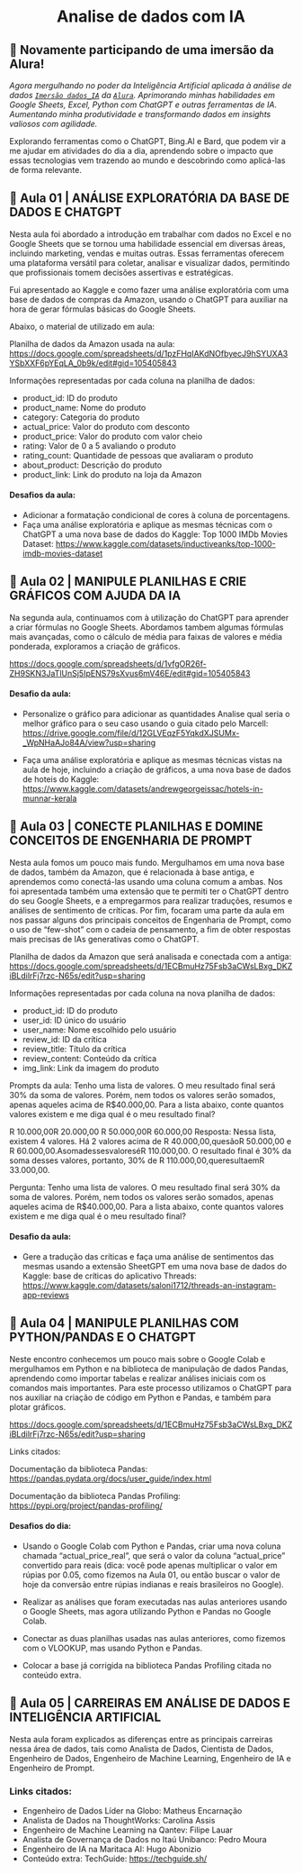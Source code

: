 <p align="center">
  <h1 align="center">Analise de dados com IA</h1>
</p>

## 🤿 Novamente participando de uma imersão da Alura!

*Agora mergulhando no poder da Inteligência Artificial aplicada à análise de dados [`Imersão dados_IA`](https://www.alura.com.br/imersao-dados-ia) da [`Alura`](https://www.alura.com.br/). Aprimorando minhas habilidades em Google Sheets, Excel, Python com ChatGPT e outras ferramentas de IA. Aumentando  minha produtividade e transformando dados em insights valiosos com agilidade.*

Explorando ferramentas como o ChatGPT, Bing.AI e Bard, que podem vir a me ajudar em atividades do dia a dia, aprendendo sobre o impacto que essas tecnologias vem trazendo ao mundo e descobrindo como aplicá-las de forma relevante.

## 🤖 Aula 01 | ANÁLISE EXPLORATÓRIA DA BASE DE DADOS E CHATGPT

Nesta aula foi abordado a introdução em trabalhar com dados no Excel e no Google Sheets que se tornou uma habilidade essencial em diversas áreas, incluindo marketing, vendas e muitas outras. Essas ferramentas oferecem uma plataforma versátil para coletar, analisar e visualizar dados, permitindo que profissionais tomem decisões assertivas e estratégicas.

Fui apresentado ao Kaggle e como fazer uma análise exploratória com uma base de dados de compras da Amazon, usando o ChatGPT para auxiliar na hora de gerar fórmulas básicas do Google Sheets.

Abaixo, o material de utilizado em aula:

Planilha de dados da Amazon usada na aula: https://docs.google.com/spreadsheets/d/1pzFHqIAKdNOfbyecJ9hSYUXA3YSbXXF6pYEqLA_0b9k/edit#gid=105405843

Informações representadas por cada coluna na planilha de dados:

* product_id: ID do produto
* product_name: Nome do produto 
* category: Categoria do produto 
* actual_price: Valor do produto com desconto 
* product_price: Valor do produto com valor cheio 
* rating: Valor de 0 a 5 avaliando o produto 
* rating_count: Quantidade de pessoas que avaliaram o produto 
* about_product: Descrição do produto 
* product_link: Link do produto na loja da Amazon

#### Desafios da aula: 

* Adicionar a formatação condicional de cores à coluna de porcentagens. 
* Faça uma análise exploratória e aplique as mesmas técnicas com o ChatGPT a uma nova base de dados do Kaggle: Top 1000 IMDb Movies Dataset: https://www.kaggle.com/datasets/inductiveanks/top-1000-imdb-movies-dataset

## 🤖 Aula 02 | MANIPULE PLANILHAS E CRIE GRÁFICOS COM AJUDA DA IA

Na segunda aula, continuamos com à utilização do ChatGPT para aprender a criar fórmulas no Google Sheets. Abordamos tambem algumas fórmulas mais avançadas, como o cálculo de média para faixas de valores e média ponderada, exploramos a criação de gráficos.

https://docs.google.com/spreadsheets/d/1vfgOR26f-ZH9SKN3JaTlUnSj5IpENS79sXvus6mV46E/edit#gid=105405843

#### Desafio da aula: 

* Personalize o gráfico para adicionar as quantidades Analise qual seria o melhor gráfico para o seu caso usando o guia citado pelo Marcell: https://drive.google.com/file/d/12GLVEqzF5YqkdXJSUMx-_WpNHaAJo84A/view?usp=sharing 

* Faça uma análise exploratória e aplique as mesmas técnicas vistas na aula de hoje, incluindo a criação de gráficos, a uma nova base de dados de hoteis do Kaggle: https://www.kaggle.com/datasets/andrewgeorgeissac/hotels-in-munnar-kerala

## 🤖 Aula 03 | CONECTE PLANILHAS E DOMINE CONCEITOS DE ENGENHARIA DE PROMPT

Nesta aula fomos um pouco mais fundo. Mergulhamos em uma nova base de dados, também da Amazon, que é relacionada à base antiga, e aprendemos como conectá-las usando uma coluna comum a ambas. Nos foi apresentada também uma extensão que te permiti ter o ChatGPT dentro do seu Google Sheets, e a empregarmos para realizar traduções, resumos e análises de sentimento de críticas. Por fim, focaram uma parte da aula em nos passar alguns dos principais conceitos de Engenharia de Prompt, como o uso de “few-shot” com o cadeia de pensamento, a fim de obter respostas mais precisas de IAs generativas como o ChatGPT.

Planilha de dados da Amazon que será analisada e conectada com a antiga: https://docs.google.com/spreadsheets/d/1ECBmuHz75Fsb3aCWsLBxg_DKZiBLdilrFj7rzc-N65s/edit?usp=sharing

Informações representadas por cada coluna na nova planilha de dados:

* product_id: ID do produto 
* user_id: ID único do usuário 
* user_name: Nome escolhido pelo usuário 
* review_id: ID da crítica 
* review_title: Título da crítica 
* review_content: Conteúdo da crítica 
* img_link: Link da imagem do produto

Prompts da aula: Tenho uma lista de valores. O meu resultado final será 30% da soma de valores. Porém, nem todos os valores serão somados, apenas aqueles acima de R$40.000,00. Para a lista abaixo, conte quantos valores existem e me diga qual é o meu resultado final?

R 10.000,00R 20.000,00 R 50.000,00R 60.000,00 Resposta: Nessa lista, existem 4 valores. Há 2 valores acima de R 40.000,00,quesãoR 50.000,00 e R 60.000,00.AsomadessesvaloreséR 110.000,00. O resultado final é 30% da soma desses valores, portanto, 30% de R 110.000,00,queresultaemR 33.000,00.

Pergunta: Tenho uma lista de valores. O meu resultado final será 30% da soma de valores. Porém, nem todos os valores serão somados, apenas aqueles acima de R$40.000,00. Para a lista abaixo, conte quantos valores existem e me diga qual é o meu resultado final?


#### Desafio da aula:

* Gere a tradução das críticas e faça uma análise de sentimentos das mesmas usando a extensão SheetGPT em uma nova base de dados do Kaggle: base de críticas do aplicativo Threads: https://www.kaggle.com/datasets/saloni1712/threads-an-instagram-app-reviews

## 🤖 Aula 04 | MANIPULE PLANILHAS COM PYTHON/PANDAS E O CHATGPT

Neste encontro conhecemos um pouco mais sobre o Google Colab e mergulhamos em Python e na biblioteca de manipulação de dados Pandas, aprendendo como importar tabelas e realizar análises iniciais com os comandos mais importantes. Para este processo utilizamos o ChatGPT para nos auxiliar na criação de código em Python e Pandas, e também para plotar gráficos.

https://docs.google.com/spreadsheets/d/1ECBmuHz75Fsb3aCWsLBxg_DKZiBLdilrFj7rzc-N65s/edit?usp=sharing

Links citados:

Documentação da biblioteca Pandas: https://pandas.pydata.org/docs/user_guide/index.html

Documentação da biblioteca Pandas Profiling: https://pypi.org/project/pandas-profiling/

#### Desafios do dia: 

* Usando o Google Colab com Python e Pandas, criar uma nova coluna chamada “actual_price_real”, que será o valor da coluna “actual_price” convertido para reais (dica: você pode apenas multiplicar o valor em rúpias por 0.05, como fizemos na Aula 01, ou então buscar o valor de hoje da conversão entre rúpias indianas e reais brasileiros no Google).

* Realizar as análises que foram executadas nas aulas anteriores usando o Google Sheets, mas agora utilizando Python e Pandas no Google Colab.

* Conectar as duas planilhas usadas nas aulas anteriores, como fizemos com o VLOOKUP, mas usando Python e Pandas.

* Colocar a base já corrigida na biblioteca Pandas Profiling citada no conteúdo extra.

## 🤖 Aula 05 | CARREIRAS EM ANÁLISE DE DADOS E INTELIGÊNCIA ARTIFICIAL

Nesta aula foram explicados as diferenças entre as principais carreiras nessa área de dados, tais como Analista de Dados, Cientista de Dados, Engenheiro de Dados, Engenheiro de Machine Learning, Engenheiro de IA e Engenheiro de Prompt.

### Links citados:

* Engenheiro de Dados Líder na Globo: Matheus Encarnação 
* Analista de Dados na ThoughtWorks: Carolina Assis 
* Engenheiro de Machine Learning na Qantev: Filipe Lauar 
* Analista de Governança de Dados no Itaú Unibanco: Pedro Moura 
* Engenheiro de IA na Maritaca AI: Hugo Abonizio 
* Conteúdo extra: TechGuide: https://techguide.sh/
